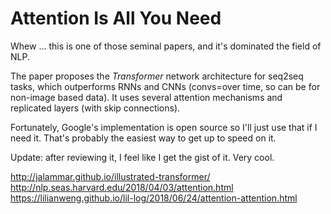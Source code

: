 # Attention Is All You Need

Whew ... this is one of those seminal papers, and it's dominated the field of
NLP.

The paper proposes the *Transformer* network architecture for seq2seq tasks,
which outperforms RNNs and CNNs (convs=over time, so can be for non-image based
data).  It uses several attention mechanisms and replicated layers (with skip
connections).

Fortunately, Google's implementation is open source so I'll just use that if I
need it. That's probably the easiest way to get up to speed on it.

Update: after reviewing it, I feel like I get the gist of it. Very cool.

http://jalammar.github.io/illustrated-transformer/
http://nlp.seas.harvard.edu/2018/04/03/attention.html
https://lilianweng.github.io/lil-log/2018/06/24/attention-attention.html
